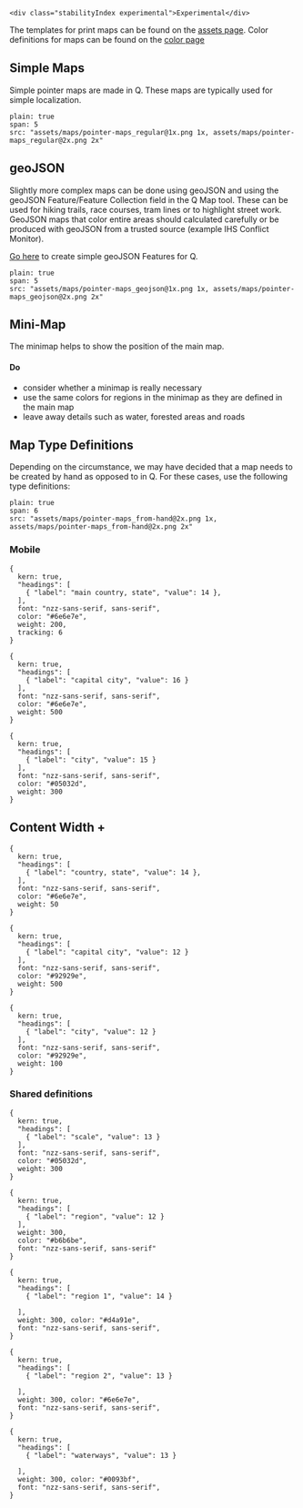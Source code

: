 ```html|span-1,no-source,plain
<div class="stabilityIndex experimental">Experimental</div>
```

The templates for print maps can be found on the [assets page](assets). Color definitions for maps can be found on the [color page](https://nzzdev.github.io/Storytelling-Styleguide/#/colors?a=maps-colors)

## Simple Maps

Simple pointer maps are made in Q. These maps are typically used for simple localization.

```image
plain: true
span: 5
src: "assets/maps/pointer-maps_regular@1x.png 1x, assets/maps/pointer-maps_regular@2x.png 2x"
```

## geoJSON

Slightly more complex maps can be done using geoJSON and using the geoJSON Feature/Feature Collection field in the Q Map tool. These can be used for hiking trails, race courses, tram lines or to highlight street work. GeoJSON maps that color entire areas should calculated carefully or be produced with geoJSON from a trusted source (example IHS Conflict Monitor).

[Go here](http://geojson.io/) to create simple geoJSON Features for Q.

```image
plain: true
span: 5
src: "assets/maps/pointer-maps_geojson@1x.png 1x, assets/maps/pointer-maps_geojson@2x.png 2x"
```

## Mini-Map
The minimap helps to show the position of the main map.
#### Do
- consider whether a minimap is really necessary
- use the same colors for regions in the minimap as they are defined in the main map
- leave away details such as water, forested areas and roads

## Map Type Definitions

Depending on the circumstance, we may have decided that a map needs to be created by hand as opposed to in Q. For these cases, use the following type definitions:

```image
plain: true
span: 6
src: "assets/maps/pointer-maps_from-hand@2x.png 1x, assets/maps/pointer-maps_from-hand@2x.png 2x"
```

### Mobile
```type
{
  kern: true,
  "headings": [
    { "label": "main country, state", "value": 14 },
  ],
  font: "nzz-sans-serif, sans-serif",
  color: "#6e6e7e",
  weight: 200,
  tracking: 6
}
```
```type
{
  kern: true,
  "headings": [
    { "label": "capital city", "value": 16 }
  ],
  font: "nzz-sans-serif, sans-serif",
  color: "#6e6e7e",
  weight: 500
}
```
```type
{
  kern: true,
  "headings": [
    { "label": "city", "value": 15 }
  ],
  font: "nzz-sans-serif, sans-serif",
  color: "#05032d",
  weight: 300
}
```

## Content Width +
```type
{
  kern: true,
  "headings": [
    { "label": "country, state", "value": 14 },
  ],
  font: "nzz-sans-serif, sans-serif",
  color: "#6e6e7e",
  weight: 50
}
```
```type
{
  kern: true,
  "headings": [
    { "label": "capital city", "value": 12 }
  ],
  font: "nzz-sans-serif, sans-serif",
  color: "#92929e",
  weight: 500
}
```
```type
{
  kern: true,
  "headings": [
    { "label": "city", "value": 12 }
  ],
  font: "nzz-sans-serif, sans-serif",
  color: "#92929e",
  weight: 100
}
```

### Shared definitions

```type
{
  kern: true,
  "headings": [
    { "label": "scale", "value": 13 }
  ],
  font: "nzz-sans-serif, sans-serif",
  color: "#05032d",
  weight: 300
}
```
```type
{
  kern: true,
  "headings": [
    { "label": "region", "value": 12 }
  ],
  weight: 300,
  color: "#b6b6be",
  font: "nzz-sans-serif, sans-serif"
}
```
```type
{
  kern: true,
  "headings": [
    { "label": "region 1", "value": 14 }

  ],
  weight: 300, color: "#d4a91e",
  font: "nzz-sans-serif, sans-serif",
}
```
```type
{
  kern: true,
  "headings": [
    { "label": "region 2", "value": 13 }

  ],
  weight: 300, color: "#6e6e7e",
  font: "nzz-sans-serif, sans-serif",
}
```
```type
{
  kern: true,
  "headings": [
    { "label": "waterways", "value": 13 }

  ],
  weight: 300, color: "#0093bf",
  font: "nzz-sans-serif, sans-serif",
}
```
